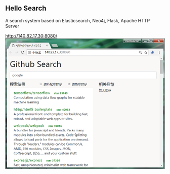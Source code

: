 Hello Search
----
A search system based on Elasticsearch, Neo4j, Flask, Apache HTTP Server

http://140.82.17.30:8080/
<img src="files/demo.png" />
